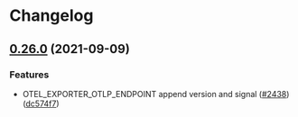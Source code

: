 # Changelog

## [0.26.0](https://www.github.com/open-telemetry/opentelemetry-js/compare/exporter-collector-v0.25.0...exporter-collector-v0.26.0) (2021-09-09)


### Features

* OTEL_EXPORTER_OTLP_ENDPOINT append version and signal ([#2438](https://www.github.com/open-telemetry/opentelemetry-js/issues/2438)) ([dc574f7](https://www.github.com/open-telemetry/opentelemetry-js/commit/dc574f71685b90c3541c8ede9a91f852c8345fe7))
